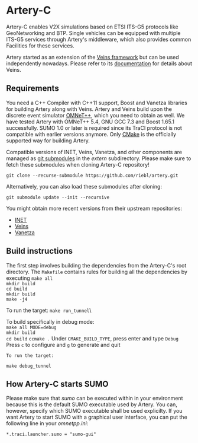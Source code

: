 # Artery-C

Artery-C enables V2X simulations based on ETSI ITS-G5 protocols like GeoNetworking and BTP.
Single vehicles can be equipped with multiple ITS-G5 services through Artery's middleware, which also provides common Facilities for these services.

Artery started as an extension of the [Veins framework](http://veins.car2x.org) but can be used independently nowadays.
Please refer to its [documentation](http://veins.car2x.org/documentation) for details about Veins.

## Requirements
You need a C++ Compiler with C++11 support, Boost and Vanetza libraries for building Artery along with Veins.
Artery and Veins build upon the discrete event simulator [OMNeT++](https://omnetpp.org), which you need to obtain as well.
We have tested Artery with OMNeT++ 5.4, GNU GCC 7.3 and Boost 1.65.1 successfully.
SUMO 1.0 or later is required since its TraCI protocol is not compatible with earlier versions anymore.
Only [CMake](http://www.cmake.org) is the officially supported way for building Artery.

Compatible versions of INET, Veins, Vanetza, and other components are managed as [git submodules](https://git-scm.com/docs/git-submodule) in the *extern* subdirectory.
Please make sure to fetch these submodules when cloning Artery-C repository!

    git clone --recurse-submodule https://github.com/riebl/artery.git

Alternatively, you can also load these submodules after cloning:

    git submodule update --init --recursive

You might obtain more recent versions from their upstream repositories:

- [INET](https://github.com/inet-framework/inet)
- [Veins](https://github.com/sommer/veins)
- [Vanetza](https://github.com/riebl/vanetza)


## Build instructions
The first step involves building the dependencies from the Artery-C's root directory. The ``Makefile`` contains rules for building all the dependencies by executing 
	``make all`` \
	``mkdir build``\
	``cd build``\
	``mkdir build``\
	``make -j4``

To run the target:
``make run_tunnel``\
	

To build specifically in debug mode:\
	``make all MODE=debug`` \
	``mkdir build``\
	``cd build``
	``ccmake .``
	Under ``CMAKE_BUILD_TYPE``, press enter and type ``Debug``\
	Press ``c`` to configure and ``g`` to generate and quit
	
	To run the target:
``make debug_tunnel``

## How Artery-C starts SUMO



Please make sure that *sumo* can be executed within in your environment because this is the default SUMO executable used by Artery.
You can, however, specify which SUMO executable shall be used explicilty.
If you want Artery to start SUMO with a graphical user interface, you can put the following line in your *omnetpp.ini*:

    *.traci.launcher.sumo = "sumo-gui"
